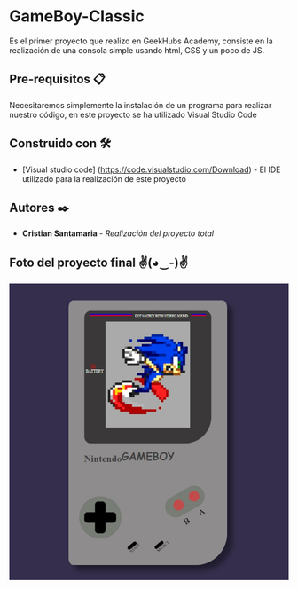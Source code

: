# GameBoy-Classic

Es el primer proyecto que realizo en GeekHubs Academy, consiste en la realización de una consola simple usando html, CSS y un poco de JS.

## Pre-requisitos 📋

Necesitaremos simplemente la instalación de un programa para realizar nuestro código, en este proyecto se ha utilizado Visual Studio Code

## Construido con 🛠️

* [Visual studio code] (https://code.visualstudio.com/Download) - El IDE utilizado para la realización de este proyecto

## Autores ✒️

* **Cristian Santamaria** - *Realización del proyecto total*

## Foto del proyecto final ✌(◕‿-)✌

![foto](img/miconsola.jpeg) 
